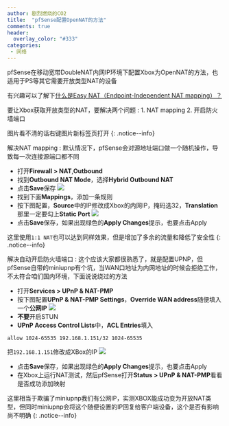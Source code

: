 ```yaml
---
author: 剧烈燃烧的CO2
title:  "pfSense配置OpenNAT的方法"
comments: true
header:
  overlay_color: "#333"
categories: 
 - 网络
---
```


pfSense在移动宽带DoubleNAT内网IP环境下配置Xbox为OpenNAT的方法，也适用于PS等其它需要开放类型NAT的设备

有兴趣可以了解下[什么是Easy NAT（Endpoint-Independent NAT mapping）？](https://tailscale.com/blog/how-nat-traversal-works/)

要让Xbox获取开放类型的NAT，要解决两个问题
: 1. NAT mapping
2. 开启防火墙端口

图片看不清的话右键图片新标签页打开
{: .notice--info}

解决NAT mapping
: 默认情况下，pfSense会对源地址端口做一个随机操作，导致每一次连接源端口都不同
- 打开**Firewall > NAT**,**Outbound**
- 找到**Outbound NAT Mode**，选择**Hybrid Outbound NAT**
- 点击**Save**保存
![](/assets/post-images/pfsense-opennat-1.png)
- 找到下面**Mappings**，添加一条规则
- 按下图配置，**Source**中的IP修改成Xbox的内网IP，掩码选32，**Translation**那里一定要勾上**Static Port**
![](/assets/post-images/pfsense-opennat-2.png)
- 点击**Save**保存，如果出现绿色的**Apply Changes**提示，也要点击Apply

这里使用`1:1 NAT`也可以达到同样效果，但是增加了多余的流量和降低了安全性
{: .notice--info}

解决自动开启防火墙端口
: 这个应该大家都很熟悉了，就是配置UPNP，但pfSense自带的miniupnp有个坑，当WAN口地址为内网地址的时候会拒绝工作，不太符合咱们国内环境，下面说说绕过的方法
- 打开**Services > UPnP & NAT-PMP**
- 按下图配置**UPnP & NAT-PMP Settings**，**Override WAN address**随便填入一个**公网IP**
![](/assets/post-images/pfsense-upnp-1.png)
- **不要**开启STUN
- **UPnP Access Control Lists**中，**ACL Entries**填入
```
allow 1024-65535 192.168.1.151/32 1024-65535
```
把`192.168.1.151`修改成XBox的IP
![](/assets/post-images/pfsense-upnp-2.png)
- 点击**Save**保存，如果出现绿色的**Apply Changes**提示，也要点击Apply
- 在Xbox上运行NAT测试，然后pfSense打开**Status > UPnP & NAT-PMP**看看是否成功添加映射

这里相当于欺骗了miniupnp我们有公网IP，实测XBOX能成功变为开放NAT类型，但同时miniupnp会将这个随便设置的IP回复给客户端设备，这个是否有影响尚不明确
{: .notice--info}

